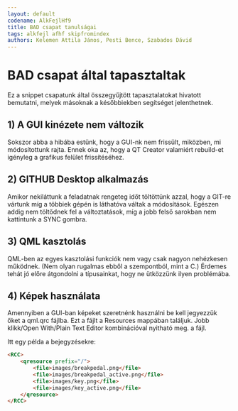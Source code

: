 ```yaml
---
layout: default
codename: AlkFejlHf9
title: BAD csapat tanulságai
tags: alkfejl afhf skipfromindex
authors: Kelemen Attila János, Pesti Bence, Szabados Dávid
---
```


# BAD csapat által tapasztaltak

Ez a snippet csapatunk által összegyűjtött tapasztalatokat hivatott bemutatni, melyek másoknak a későbbiekben segítséget jelenthetnek.

## 1) A GUI kinézete nem változik

Sokszor abba a hibába estünk, hogy a GUI-nk nem frissült, miközben, mi módosítottunk rajta. Ennek oka az, hogy a QT Creator valamiért rebuild-et igényleg a grafikus felület frissítéséhez.

## 2) GITHUB Desktop alkalmazás

Amikor nekiláttunk a feladatnak rengeteg időt töltöttünk azzal, hogy a GIT-re vártunk míg a többiek gépén is láthatóva váltak a módosítások. Egészen addig nem töltődnek fel a változtatások, míg a jobb felső sarokban nem kattintunk a SYNC gombra.

## 3) QML kasztolás

QML-ben az egyes kasztolási funkciók nem vagy csak nagyon nehézkesen működnek. (Nem olyan rugalmas ebből a szempontból, mint a C.) Érdemes tehát jó előre átgondolni a típusainkat, hogy ne ütközzünk ilyen problémába.

## 4) Képek használata

Amennyiben a GUI-ban képeket szeretnénk használni be kell jegyezzük őket a qml.qrc fájlba. Ezt a fájlt a Resources mappában találjuk. Jobb klikk/Open With/Plain Text Editor kombinációval nyitható meg. a fájl.

Itt egy példa a bejegyzésekre:

```html
<RCC>
    <qresource prefix="/">
		<file>images/breakpedal.png</file>
        <file>images/breakpedal_active.png</file>
        <file>images/key.png</file>
        <file>images/key_active.png</file>
    </qresource>
</RCC>
```
